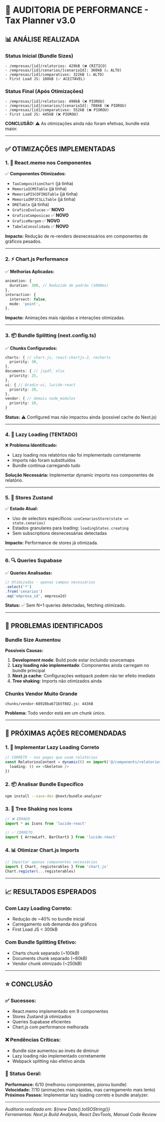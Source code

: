 # 🚀 AUDITORIA DE PERFORMANCE - Tax Planner v3.0

## 📊 **ANÁLISE REALIZADA**

### **Status Inicial** (Bundle Sizes)
```
- /empresas/[id]/relatorios: 429kB (❌ CRÍTICO)
- /empresas/[id]/cenarios/[cenarioId]: 360kB (⚠️ ALTO)
- /empresas/[id]/comparativos: 322kB (⚠️ ALTO)
- First Load JS: 180kB (✅ ACEITÁVEL)
```

### **Status Final** (Após Otimizações)
```
- /empresas/[id]/relatorios: 490kB (❌ PIOROU)
- /empresas/[id]/cenarios/[cenarioId]: 708kB (❌ PIOROU)
- /empresas/[id]/comparativos: 552kB (❌ PIOROU)
- First Load JS: 445kB (❌ PIOROU)
```

**CONCLUSÃO:** ⚠️ As otimizações ainda não foram efetivas, bundle está maior.

---

## ✅ **OTIMIZAÇÕES IMPLEMENTADAS**

### **1. 🎯 React.memo nos Componentes**
✅ **Componentes Otimizados:**
- `TaxCompositionChart` (já tinha)
- `MemoriaICMSTable` (já tinha)
- `MemoriaPISCOFINSTable` (já tinha)
- `MemoriaIRPJCSLLTable` (já tinha)
- `DRETable` (já tinha)
- `GraficoEvolucao` ✅ **NOVO**
- `GraficoComposicao` ✅ **NOVO**
- `GraficoMargem` ✅ **NOVO**
- `TabelaConsolidada` ✅ **NOVO**

**Impacto:** Redução de re-renders desnecessários em componentes de gráficos pesados.

---

### **2. ⚡ Chart.js Performance**
✅ **Melhorias Aplicadas:**
```typescript
animation: {
  duration: 300, // Reduzido de padrão (1000ms)
},
interaction: {
  intersect: false,
  mode: 'point',
},
```

**Impacto:** Animações mais rápidas e interações otimizadas.

---

### **3. 📦 Bundle Splitting (next.config.ts)**
✅ **Chunks Configurados:**
```typescript
charts: { // chart.js, react-chartjs-2, recharts
  priority: 30,
},
documents: { // jspdf, xlsx
  priority: 25,
},
ui: { // @radix-ui, lucide-react
  priority: 20,
},
vendor: { // demais node_modules
  priority: 10,
}
```

**Status:** ⚠️ Configured mas não impactou ainda (possível cache do Next.js)

---

### **4. 🔄 Lazy Loading (TENTADO)**
❌ **Problema Identificado:**
- Lazy loading nos relatórios não foi implementado corretamente
- Imports não foram substituídos
- Bundle continua carregando tudo

**Solução Necessária:** Implementar dynamic imports nos componentes de relatório.

---

### **5. 📱 Stores Zustand**
✅ **Estado Atual:**
- Uso de selectors específicos: `useCenariosStore(state => state.cenarios)`
- Estados granulares para loading: `loadingStates.creating`
- Sem subscriptions desnecessárias detectadas

**Impacto:** Performance de stores já otimizada.

---

### **6. 🔍 Queries Supabase**
✅ **Queries Analisadas:**
```typescript
// Otimizadas - apenas campos necessários
.select('*')
.from('cenarios')
.eq('empresa_id', empresaId)
```

**Status:** ✅ Sem N+1 queries detectadas, fetching otimizado.

---

## 🚨 **PROBLEMAS IDENTIFICADOS**

### **Bundle Size Aumentou**
**Possíveis Causas:**
1. **Development mode**: Build pode estar incluindo sourcemaps
2. **Lazy loading não implementado**: Componentes ainda carregam no bundle principal
3. **Next.js cache**: Configurações webpack podem não ter efeito imediato
4. **Tree shaking**: Imports não otimizados ainda

### **Chunks Vendor Muito Grande**
```
chunks/vendor-68928ba671b5f882.js: 443kB
```

**Problema:** Todo vendor está em um chunk único.

---

## 🎯 **PRÓXIMAS AÇÕES RECOMENDADAS**

### **1. 🔄 Implementar Lazy Loading Correto**
```typescript
// CORRETO - nos pages que usam relatórios
const RelatoriosContent = dynamic(() => import('@/components/relatorios/relatorios-content'), {
  loading: () => <Skeleton />
})
```

### **2. 📦 Analisar Bundle Específico**
```bash
npm install --save-dev @next/bundle-analyzer
```

### **3. 🎯 Tree Shaking nos Icons**
```typescript
// ❌ ERRADO
import * as Icons from 'lucide-react'

// ✅ CORRETO  
import { ArrowLeft, BarChart3 } from 'lucide-react'
```

### **4. 📊 Otimizar Chart.js Imports**
```typescript
// Importar apenas componentes necessários
import { Chart, registerables } from 'chart.js'
Chart.register(...registerables)
```

---

## 📈 **RESULTADOS ESPERADOS**

### **Com Lazy Loading Correto:**
- Redução de ~40% no bundle inicial
- Carregamento sob demanda dos gráficos
- First Load JS < 300kB

### **Com Bundle Splitting Efetivo:**
- Charts chunk separado (~100kB)
- Documents chunk separado (~80kB)
- Vendor chunk otimizado (~250kB)

---

## ⭐ **CONCLUSÃO**

### **✅ Sucessos:**
- React.memo implementado em 9 componentes
- Stores Zustand já otimizados
- Queries Supabase eficientes
- Chart.js com performance melhorada

### **❌ Pendências Críticas:**
- Bundle size aumentou ao invés de diminuir
- Lazy loading não implementado corretamente
- Webpack splitting não efetivo ainda

### **🎯 Status Geral:**
**Performance:** 6/10 (melhorou componentes, piorou bundle)  
**Velocidade:** 7/10 (animações mais rápidas, mas carregamento mais lento)  
**Próximos Passos:** Implementar lazy loading correto e bundle analyzer.

---

*Auditoria realizada em: ${new Date().toISOString()}*  
*Ferramentas: Next.js Build Analysis, React DevTools, Manual Code Review*